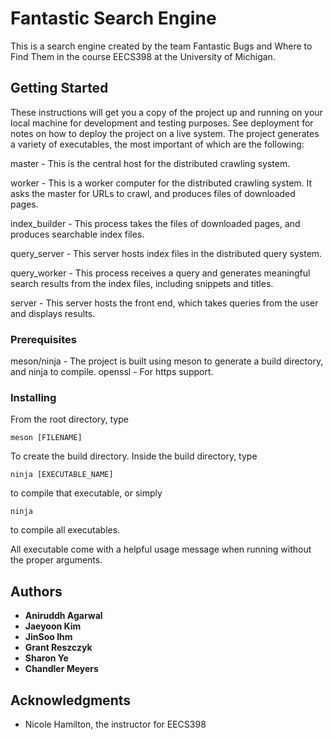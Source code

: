 # Fantastic Search Engine

This is a search engine created by the team Fantastic Bugs and Where to Find Them in the course EECS398 at the University of Michigan.

## Getting Started

These instructions will get you a copy of the project up and running on your local machine for development and testing purposes. See deployment for notes on how to deploy the project on a live system.
The project generates a variety of executables, the most important of which are the following:

master - This is the central host for the distributed crawling system.

worker - This is a worker computer for the distributed crawling system. It asks the master for URLs to crawl, and produces files of downloaded pages.

index_builder - This process takes the files of downloaded pages, and produces searchable index files.

query_server - This server hosts index files in the distributed query system.

query_worker - This process receives a query and generates meaningful search results from the index files, including snippets and titles.

server - This server hosts the front end, which takes queries from the user and displays results.

### Prerequisites

meson/ninja - The project is built using meson to generate a build directory, and ninja to compile.
openssl - For https support.

### Installing

From the root directory, type 
<pre lang="no-highlight"><code>meson [FILENAME]
</code></pre>
To create the build directory. Inside the build directory, type
<pre lang="no-highlight"><code>ninja [EXECUTABLE_NAME]
</code></pre>
to compile that executable, or simply
<pre lang="no-highlight"><code>ninja
</code></pre>
to compile all executables.

All executable come with a helpful usage message when running without the proper arguments.

## Authors

* **Aniruddh Agarwal**
* **Jaeyoon Kim**
* **JinSoo Ihm**
* **Grant Reszczyk**
* **Sharon Ye**
* **Chandler Meyers**

## Acknowledgments

* Nicole Hamilton, the instructor for EECS398

